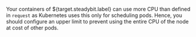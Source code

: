 Your containers of ${target.steadybit.label} can use more CPU than defined in `request` as Kubernetes uses this only for scheduling pods.
Hence, you should configure an upper limit to prevent using the entire CPU of the node at cost of other pods.
